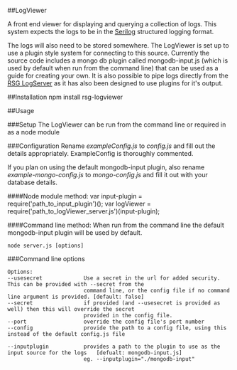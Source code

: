 ##LogViewer

A front end viewer for displaying and querying a collection of logs. This system expects the logs to be in the [Serilog](http://serilog.net/) structured logging format. 

The logs will also need to be stored somewhere. The LogViewer is set up to use a plugin style system for connecting to this source. Currently the source code includes a mongo db plugin called mongodb-input.js (which is used by default when run from the command line) that can be used as a guide for creating your own. It is also possible to pipe logs directly from the [RSG LogServer](https://github.com/Real-Serious-Games/LogServer) as it has also been designed to use plugins for it's output.

##Installation
	npm install rsg-logviewer

##Usage

###Setup
The LogViewer can be run from the command line or required in as a node module

###Configuration
Rename *exampleConfig.js* to *config.js* and fill out the details appropriately. ExampleConfig is thoroughly commented.

If you plan on using the default mongodb-input plugin, also rename *example-mongo-config.js* to *mongo-config.js* and fill it out with your database details.

####Node module method:
	var input-plugin = require('path_to_input_plugin')();
	var logViewer = require('path_to_logViewer_server.js')(input-plugin);

####Command line method:
When run from the command line the default mongodb-input plugin will be used by default.

	node server.js [options] 

###Command line options

	Options:
	--usesecret				Use a secret in the url for added security. This can be provided with --secret from the 
							command line, or the config file if no command line argument is provided. [default: false]
	--secret				if provided (and --usesecret is provided as well) then this will override the secret 
							provided in the config file.
	--port					override the config file's port number
	--config				provide the path to a config file, using this instead of the default config.js file
	
	--inputplugin			provides a path to the plugin to use as the input source for the logs	[defualt: mongodb-input.js]
							eg. --inputplugin="./mongodb-input"